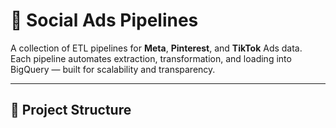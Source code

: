 # 🧠 Social Ads Pipelines

A collection of ETL pipelines for **Meta**, **Pinterest**, and **TikTok** Ads data.  
Each pipeline automates extraction, transformation, and loading into BigQuery — built for scalability and transparency.

---

## 📁 Project Structure
